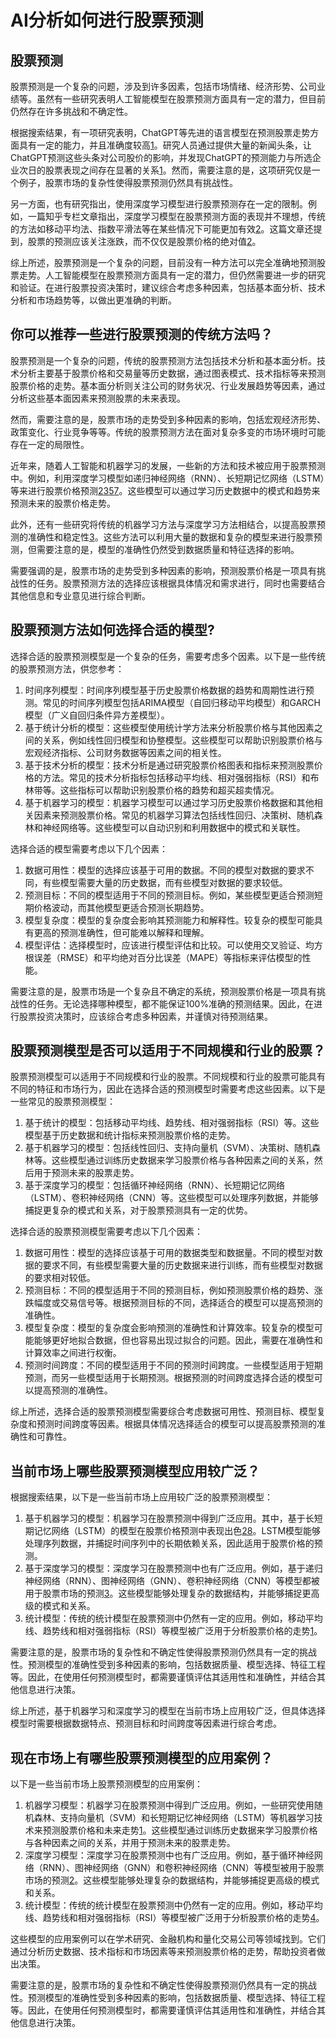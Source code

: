 # AI分析如何进行股票预测

## 股票预测

股票预测是一个复杂的问题，涉及到许多因素，包括市场情绪、经济形势、公司业绩等。虽然有一些研究表明人工智能模型在股票预测方面具有一定的潜力，但目前仍然存在许多挑战和不确定性。

根据搜索结果，有一项研究表明，ChatGPT等先进的语言模型在预测股票走势方面具有一定的能力，并且准确度较高[1](https://finance.sina.com.cn/tech/mobile/n/n/2023-04-28/doc-imyrwcem4307613.shtml)。研究人员通过提供大量的新闻头条，让ChatGPT预测这些头条对公司股价的影响，并发现ChatGPT的预测能力与所选企业次日的股票表现之间存在显著的关系[1](https://finance.sina.com.cn/tech/mobile/n/n/2023-04-28/doc-imyrwcem4307613.shtml)。然而，需要注意的是，这项研究仅是一个例子，股票市场的复杂性使得股票预测仍然具有挑战性。

另一方面，也有研究指出，使用深度学习模型进行股票预测存在一定的限制。例如，一篇知乎专栏文章指出，深度学习模型在股票预测方面的表现并不理想，传统的方法如移动平均法、指数平滑法等在某些情况下可能更加有效[2](https://zhuanlan.zhihu.com/p/460042522?utm_id=0)。这篇文章还提到，股票的预测应该关注涨跌，而不仅仅是股票价格的绝对值[2](https://zhuanlan.zhihu.com/p/460042522?utm_id=0)。

综上所述，股票预测是一个复杂的问题，目前没有一种方法可以完全准确地预测股票走势。人工智能模型在股票预测方面具有一定的潜力，但仍然需要进一步的研究和验证。在进行股票投资决策时，建议综合考虑多种因素，包括基本面分析、技术分析和市场趋势等，以做出更准确的判断。

## 你可以推荐一些进行股票预测的传统方法吗？

股票预测是一个复杂的问题，传统的股票预测方法包括技术分析和基本面分析。技术分析主要基于股票价格和交易量等历史数据，通过图表模式、技术指标等来预测股票价格的走势。基本面分析则关注公司的财务状况、行业发展趋势等因素，通过分析这些基本面因素来预测股票的未来表现。

然而，需要注意的是，股票市场的走势受到多种因素的影响，包括宏观经济形势、政策变化、行业竞争等等。传统的股票预测方法在面对复杂多变的市场环境时可能存在一定的局限性。

近年来，随着人工智能和机器学习的发展，一些新的方法和技术被应用于股票预测中。例如，利用深度学习模型如递归神经网络（RNN）、长短期记忆网络（LSTM）等来进行股票价格预测[2](https://cloud.tencent.com/developer/article/2212129)[3](https://zhuanlan.zhihu.com/p/663065127)[5](https://blog.csdn.net/pengxiang1998/article/details/127136706)[7](https://www.hanspub.org/journal/PaperInformation.aspx?paperID=36533)。这些模型可以通过学习历史数据中的模式和趋势来预测未来的股票价格走势。

此外，还有一些研究将传统的机器学习方法与深度学习方法相结合，以提高股票预测的准确性和稳定性[3](https://zhuanlan.zhihu.com/p/663065127)。这些方法可以利用大量的数据和复杂的模型来进行股票预测，但需要注意的是，模型的准确性仍然受到数据质量和特征选择的影响。

需要强调的是，股票市场的走势受到多种因素的影响，预测股票价格是一项具有挑战性的任务。股票预测方法的选择应该根据具体情况和需求进行，同时也需要结合其他信息和专业意见进行综合判断。

## 股票预测方法如何选择合适的模型?

选择合适的股票预测模型是一个复杂的任务，需要考虑多个因素。以下是一些传统的股票预测方法，供您参考：

1. 时间序列模型：时间序列模型基于历史股票价格数据的趋势和周期性进行预测。常见的时间序列模型包括ARIMA模型（自回归移动平均模型）和GARCH模型（广义自回归条件异方差模型）。
2. 基于统计分析的模型：这些模型使用统计学方法来分析股票价格与其他因素之间的关系，例如线性回归模型和协整模型。这些模型可以帮助识别股票价格与宏观经济指标、公司财务数据等因素之间的相关性。
3. 基于技术分析的模型：技术分析是通过研究股票价格图表和指标来预测股票价格的方法。常见的技术分析指标包括移动平均线、相对强弱指标（RSI）和布林带等。这些指标可以帮助识别股票价格的趋势和超买超卖情况。
4. 基于机器学习的模型：机器学习模型可以通过学习历史股票价格数据和其他相关因素来预测股票价格。常见的机器学习算法包括线性回归、决策树、随机森林和神经网络等。这些模型可以自动识别和利用数据中的模式和关联性。

选择合适的模型需要考虑以下几个因素：

1. 数据可用性：模型的选择应该基于可用的数据。不同的模型对数据的要求不同，有些模型需要大量的历史数据，而有些模型对数据的要求较低。
2. 预测目标：不同的模型适用于不同的预测目标。例如，某些模型更适合预测短期价格波动，而其他模型更适合预测长期趋势。
3. 模型复杂度：模型的复杂度会影响其预测能力和解释性。较复杂的模型可能具有更高的预测准确性，但可能难以解释和理解。
4. 模型评估：选择模型时，应该进行模型评估和比较。可以使用交叉验证、均方根误差（RMSE）和平均绝对百分比误差（MAPE）等指标来评估模型的性能。

需要注意的是，股票市场是一个复杂且不确定的系统，预测股票价格是一项具有挑战性的任务。无论选择哪种模型，都不能保证100%准确的预测结果。因此，在进行股票投资决策时，应该综合考虑多种因素，并谨慎对待预测结果。

## 股票预测模型是否可以适用于不同规模和行业的股票？

股票预测模型可以适用于不同规模和行业的股票。不同规模和行业的股票可能具有不同的特征和市场行为，因此在选择合适的预测模型时需要考虑这些因素。以下是一些常见的股票预测模型：

1. 基于统计的模型：包括移动平均线、趋势线、相对强弱指标（RSI）等。这些模型基于历史数据和统计指标来预测股票价格的走势。
2. 基于机器学习的模型：包括线性回归、支持向量机（SVM）、决策树、随机森林等。这些模型通过训练历史数据来学习股票价格与各种因素之间的关系，然后用于预测未来的股票走势。
3. 基于深度学习的模型：包括循环神经网络（RNN）、长短期记忆网络（LSTM）、卷积神经网络（CNN）等。这些模型可以处理序列数据，并能够捕捉更复杂的模式和关系，对于股票预测具有一定的优势。

选择合适的股票预测模型需要考虑以下几个因素：

1. 数据可用性：模型的选择应该基于可用的数据类型和数据量。不同的模型对数据的要求不同，有些模型需要大量的历史数据来进行训练，而有些模型对数据的要求相对较低。
2. 预测目标：不同的模型适用于不同的预测目标，例如预测股票价格的趋势、涨跌幅度或交易信号等。根据预测目标的不同，选择适合的模型可以提高预测的准确性。
3. 模型复杂度：模型的复杂度会影响预测的准确性和计算效率。较复杂的模型可能能够更好地拟合数据，但也容易出现过拟合的问题。因此，需要在准确性和计算效率之间进行权衡。
4. 预测时间跨度：不同的模型适用于不同的预测时间跨度。一些模型适用于短期预测，而另一些模型适用于长期预测。根据预测的时间跨度选择合适的模型可以提高预测的准确性。

综上所述，选择合适的股票预测模型需要综合考虑数据可用性、预测目标、模型复杂度和预测时间跨度等因素。根据具体情况选择适合的模型可以提高股票预测的准确性和可靠性。

## 当前市场上哪些股票预测模型应用较广泛？

根据搜索结果，以下是一些当前市场上应用较广泛的股票预测模型：

1. 基于机器学习的模型：机器学习在股票预测中得到广泛应用。其中，基于长短期记忆网络（LSTM）的模型在股票价格预测中表现出色[2](https://pdf.hanspub.org/ASS20221100000_80924878.pdf)[8](https://zhuanlan.zhihu.com/p/662080252)。LSTM模型能够处理序列数据，并捕捉时间序列中的长期依赖关系，因此适用于股票价格的预测。
2. 基于深度学习的模型：深度学习在股票预测中也有广泛应用。例如，基于递归神经网络（RNN）、图神经网络（GNN）、卷积神经网络（CNN）等模型都被用于股票市场的预测[3](https://cloud.tencent.com/developer/article/2329319?areaId=106001)。这些模型能够处理复杂的数据结构，并能够捕捉更高级的模式和关系。
3. 统计模型：传统的统计模型在股票预测中仍然有一定的应用。例如，移动平均线、趋势线和相对强弱指标（RSI）等模型被广泛用于分析股票价格的走势[1](https://pdf.dfcfw.com/pdf/H3_AP202305101586439568_1.pdf?1683732803000.pdf)。

需要注意的是，股票市场的复杂性和不确定性使得股票预测仍然具有一定的挑战性。预测模型的准确性受到多种因素的影响，包括数据质量、模型选择、特征工程等。因此，在使用任何预测模型时，都需要谨慎评估其适用性和准确性，并结合其他信息进行决策。

综上所述，基于机器学习和深度学习的模型在当前市场上应用较广泛，但具体选择模型时需要根据数据特点、预测目标和时间跨度等因素进行综合考虑。

## 现在市场上有哪些股票预测模型的应用案例？

以下是一些当前市场上股票预测模型的应用案例：

1. 机器学习模型：机器学习在股票预测中得到广泛应用。例如，一些研究使用随机森林、支持向量机（SVM）和长短期记忆神经网络（LSTM）等机器学习技术来预测股票价格和未来走势[1](https://zhuanlan.zhihu.com/p/569106571?utm_id=0)。这些模型通过训练历史数据来学习股票价格与各种因素之间的关系，并用于预测未来的股票走势。
2. 深度学习模型：深度学习在股票预测中也有广泛应用。例如，基于循环神经网络（RNN）、图神经网络（GNN）和卷积神经网络（CNN）等模型被用于股票市场的预测[2](https://blog.csdn.net/FrankieHello/article/details/129036013)。这些模型能够处理复杂的数据结构，并能够捕捉更高级的模式和关系。
3. 统计模型：传统的统计模型在股票预测中仍然有一定的应用。例如，移动平均线、趋势线和相对强弱指标（RSI）等模型被广泛用于分析股票价格的走势[4](https://blog.csdn.net/VnReact/article/details/133115952)。

这些模型的应用案例可以在学术研究、金融机构和量化交易公司等领域找到。它们通过分析历史数据、技术指标和市场因素等来预测股票价格的走势，帮助投资者做出决策。

需要注意的是，股票市场的复杂性和不确定性使得股票预测仍然具有一定的挑战性。预测模型的准确性受到多种因素的影响，包括数据质量、模型选择、特征工程等。因此，在使用任何预测模型时，都需要谨慎评估其适用性和准确性，并结合其他信息进行决策。